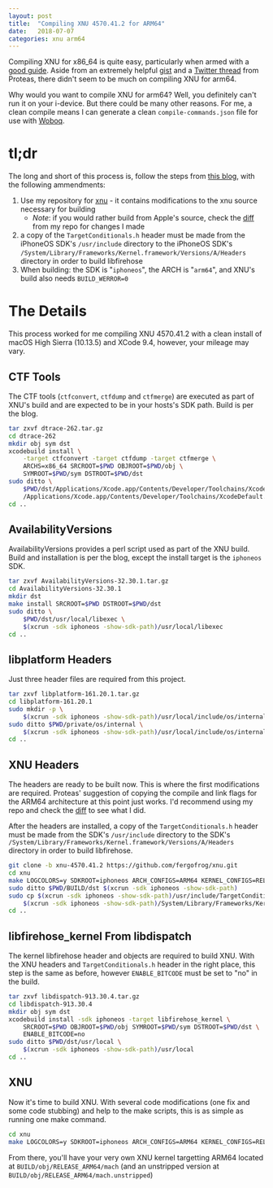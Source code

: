 ```yaml
---
layout: post
title:  "Compiling XNU 4570.41.2 for ARM64"
date:   2018-07-07
categories: xnu arm64
---
```


Compiling XNU for x86_64 is quite easy, particularly when armed with a [good guide](https://kernelshaman.blogspot.com/2018/01/building-xnu-for-macos-high-sierra-1013.html).
Aside from an extremely helpful [gist](https://gist.github.com/Proteas/fe7bbb4c1b35a50de5e44d7c121d9601) and a
[Twitter thread](https://twitter.com/proteaswang/status/914067270397157376?lang=en) from Proteas, there didn't seem to 
be much on compiling XNU for arm64.

Why would you want to compile XNU for arm64? Well, you definitely can't run it on your i-device. But there could be
many other reasons. For me, a clean compile means I can generate a clean `compile-commands.json` file for use with 
[Woboq](https://fergofrog.com/code/cbowser/xnu/).

# tl;dr
The long and short of this process is, follow the steps from [this blog](https://kernelshaman.blogspot.com/2018/01/building-xnu-for-macos-high-sierra-1013.html),
with the following ammendments:
  1. Use my repository for [xnu](https://github.com/fergofrog/xnu/tree/xnu-4570.41.2) - it contains modifications to the xnu source 
     necessary for building 
     * _Note_: if you would rather build from Apple's source, check the [diff](https://github.com/fergofrog/xnu/commit/3f9807a1601c982580b77859e0aae6a915252c05)
       from my repo for changes I made
  2. a copy of the `TargetConditionals.h` header must be made from the iPhoneOS SDK's `/usr/include` directory to the 
     iPhoneOS SDK's `/System/Library/Frameworks/Kernel.framework/Versions/A/Headers` directory in order to build
     libfirehose
  3. When building: the SDK is "`iphoneos`", the ARCH is "`arm64`", and XNU's build also needs `BUILD_WERROR=0`

# The Details
This process worked for me compiling XNU 4570.41.2 with a clean install of macOS High Sierra (10.13.5) and XCode 9.4, 
however, your mileage may vary.

## CTF Tools
The CTF tools (`ctfconvert`, `ctfdump` and `ctfmerge`) are executed as part of XNU's build and are expected to be in 
your hosts's SDK path. Build is per the blog.

```bash
tar zxvf dtrace-262.tar.gz
cd dtrace-262
mkdir obj sym dst
xcodebuild install \
    -target ctfconvert -target ctfdump -target ctfmerge \
    ARCHS=x86_64 SRCROOT=$PWD OBJROOT=$PWD/obj \
    SYMROOT=$PWD/sym DSTROOT=$PWD/dst
sudo ditto \
    $PWD/dst/Applications/Xcode.app/Contents/Developer/Toolchains/XcodeDefault.xctoolchain \
    /Applications/Xcode.app/Contents/Developer/Toolchains/XcodeDefault.xctoolchain
cd ..
```

## AvailabilityVersions
AvailabilityVersions provides a perl script used as part of the XNU build. Build and installation is per the blog, 
except the install target is the `iphoneos` SDK.

```bash
tar zxvf AvailabilityVersions-32.30.1.tar.gz
cd AvailabilityVersions-32.30.1
mkdir dst
make install SRCROOT=$PWD DSTROOT=$PWD/dst
sudo ditto \
    $PWD/dst/usr/local/libexec \
    $(xcrun -sdk iphoneos -show-sdk-path)/usr/local/libexec
cd ..
```

## libplatform Headers
Just three header files are required from this project. 

```bash
tar zxvf libplatform-161.20.1.tar.gz
cd libplatform-161.20.1
sudo mkdir -p \
    $(xcrun -sdk iphoneos -show-sdk-path)/usr/local/include/os/internal
sudo ditto $PWD/private/os/internal \
    $(xcrun -sdk iphoneos -show-sdk-path)/usr/local/include/os/internal
cd ..
```

## XNU Headers
The headers are ready to be built now. This is where the first modifications are required. Proteas' suggestion of 
copying the compile and link flags for the ARM64 architecture at this point just works. I'd recommend using my repo and
check the [diff](https://github.com/fergofrog/xnu/commit/3f9807a1601c982580b77859e0aae6a915252c05) to see what I did.

After the headers are installed, a copy of the `TargetConditionals.h` header must be made from the SDK's `/usr/include`
directory to the SDK's `/System/Library/Frameworks/Kernel.framework/Versions/A/Headers` directory in order to build
libfirehose.

```bash
git clone -b xnu-4570.41.2 https://github.com/fergofrog/xnu.git
cd xnu
make LOGCOLORS=y SDKROOT=iphoneos ARCH_CONFIGS=ARM64 KERNEL_CONFIGS=RELEASE installhdrs
sudo ditto $PWD/BUILD/dst $(xcrun -sdk iphoneos -show-sdk-path)
sudo cp $(xcrun -sdk iphoneos -show-sdk-path)/usr/include/TargetConditionals.h \
    $(xcrun -sdk iphoneos -show-sdk-path)/System/Library/Frameworks/Kernel.framework/Versions/A/Headers/TargetConditionals.h
cd ..
```

## libfirehose_kernel From libdispatch
The kernel libfirehose header and objects are required to build XNU. With the XNU headers and `TargetConditionals.h`
header in the right place, this step is the same as before, however `ENABLE_BITCODE` must be set to "no" in the build.

```bash
tar zxvf libdispatch-913.30.4.tar.gz
cd libdispatch-913.30.4
mkdir obj sym dst
xcodebuild install -sdk iphoneos -target libfirehose_kernel \
    SRCROOT=$PWD OBJROOT=$PWD/obj SYMROOT=$PWD/sym DSTROOT=$PWD/dst \
    ENABLE_BITCODE=no
sudo ditto $PWD/dst/usr/local \
    $(xcrun -sdk iphoneos -show-sdk-path)/usr/local
cd ..
```
## XNU
Now it's time to build XNU. With several code modifications (one fix and some code stubbing) and help to the make 
scripts, this is as simple as running one make command.

```bash
cd xnu
make LOGCOLORS=y SDKROOT=iphoneos ARCH_CONFIGS=ARM64 KERNEL_CONFIGS=RELEASE BUILD_WERROR=0
```

From there, you'll have your very own XNU kernel targetting ARM64 located at `BUILD/obj/RELEASE_ARM64/mach` (and an 
unstripped version at `BUILD/obj/RELEASE_ARM64/mach.unstripped`)


